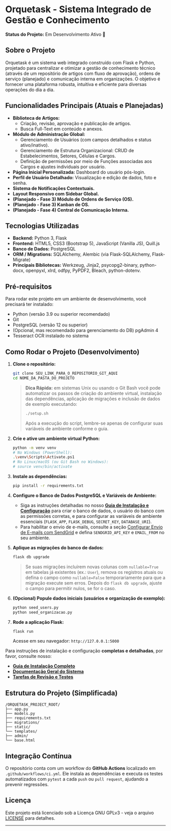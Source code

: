 # Orquetask - Sistema Integrado de Gestão e Conhecimento

**Status do Projeto:** Em Desenvolvimento Ativo 🚧

## Sobre o Projeto

Orquetask é um sistema web integrado construído com Flask e Python, projetado para centralizar e otimizar a gestão de conhecimento técnico (através de um repositório de artigos com fluxo de aprovação), ordens de serviço (planejado) e comunicação interna em organizações. O objetivo é fornecer uma plataforma robusta, intuitiva e eficiente para diversas operações do dia a dia.

## Funcionalidades Principais (Atuais e Planejadas)

* **Biblioteca de Artigos:**
    * Criação, revisão, aprovação e publicação de artigos.
    * Busca Full-Text em conteúdo e anexos.
* **Módulo de Administração Global:**
    * Gerenciamento de Usuários (com campos detalhados e status ativo/inativo).
    * Gerenciamento de Estrutura Organizacional: CRUD de Estabelecimentos, Setores, Células e Cargos.
    * Definição de permissões por meio de Funções associadas aos Cargos e ajustes individuais por usuário.
* **Página Inicial Personalizada:** Dashboard do usuário pós-login.
* **Perfil de Usuário Detalhado:** Visualização e edição de dados, foto e senha.
* **Sistema de Notificações Contextuais.**
* **Layout Responsivo com Sidebar Global.**
* **(Planejado - Fase 3) Módulo de Ordens de Serviço (OS).**
* **(Planejado - Fase 3) Kanban de OS.**
* **(Planejado - Fase 4) Central de Comunicação Interna.**

## Tecnologias Utilizadas

* **Backend:** Python 3, Flask
* **Frontend:** HTML5, CSS3 (Bootstrap 5), JavaScript (Vanilla JS), Quill.js
* **Banco de Dados:** PostgreSQL
* **ORM / Migrations:** SQLAlchemy, Alembic (via Flask-SQLAlchemy, Flask-Migrate)
* **Principais Bibliotecas:** Werkzeug, Jinja2, psycopg2-binary, python-docx, openpyxl, xlrd, odfpy, PyPDF2, Bleach, python-dotenv.

## Pré-requisitos

Para rodar este projeto em um ambiente de desenvolvimento, você precisará ter instalado:
* Python (versão 3.9 ou superior recomendado)
* Git
* PostgreSQL (versão 12 ou superior)
* (Opcional, mas recomendado para gerenciamento do DB) pgAdmin 4
* Tesseract OCR instalado no sistema

## Como Rodar o Projeto (Desenvolvimento)

1.  **Clone o repositório:**
    ```bash
    git clone SEU_LINK_PARA_O_REPOSITORIO_GIT_AQUI
    cd NOME_DA_PASTA_DO_PROJETO
    ```

    > **Dica Rápida:** em sistemas Unix ou usando o Git Bash você pode
    > automatizar os passos de criação do ambiente virtual, instalação das
    > dependências, aplicação de migrações e inclusão de dados de exemplo
    > executando:
    > ```bash
    > ./setup.sh
    > ```
    > Após a execução do script, lembre-se apenas de configurar suas variáveis
    > de ambiente conforme o guia.

2.  **Crie e ative um ambiente virtual Python:**
    ```bash
    python -m venv venv
    # No Windows (PowerShell):
    .\venv\Scripts\Activate.ps1
    # No Linux/macOS (ou Git Bash no Windows):
    # source venv/bin/activate
    ```

3.  **Instale as dependências:**
    ```bash
    pip install -r requirements.txt
    ```

4.  **Configure o Banco de Dados PostgreSQL e Variáveis de Ambiente:**

    * Siga as instruções detalhadas no nosso **[Guia de Instalação e Configuração](./GUIA_DE_INSTALACAO.md)** para criar o banco de dados, o usuário do banco com as permissões corretas, e para configurar as variáveis de ambiente essenciais (`FLASK_APP`, `FLASK_DEBUG`, `SECRET_KEY`, `DATABASE_URI`).
    * Para habilitar o envio de e-mails, consulte a seção [Configurar Envio de E-mails com SendGrid](./GUIA_DE_INSTALACAO.md#14-configurar-envio-de-e-mails-com-sendgrid-opcional) e defina `SENDGRID_API_KEY` e `EMAIL_FROM` no seu ambiente.

5.  **Aplique as migrações do banco de dados:**
    ```bash
    flask db upgrade
    ```
    > Se suas migrações incluírem novas colunas com `nullable=True` em tabelas já existentes (ex.: `User`), remova os registros atuais ou defina o campo como `nullable=False` temporariamente para que a migração execute sem erros. Depois do `flask db upgrade`, ajuste o campo para permitir nulos, se for o caso.

6.  **(Opcional) Popule dados iniciais (usuários e organização de exemplo):**
    ```bash
    python seed_users.py
    python seed_organizacao.py
    ```

7.  **Rode a aplicação Flask:**
    ```bash
    flask run
    ```
    Acesse em seu navegador: `http://127.0.0.1:5000`

Para instruções de instalação e configuração **completas e detalhadas**, por favor, consulte nosso:
* **[Guia de Instalação Completo](./GUIA_DE_INSTALACAO.md)**
* **[Documentação Geral do Sistema](./DOCUMENTACAO_DO_SISTEMA.md)**
* **[Tarefas de Revisão e Testes](./TAREFAS_REVISAO_SISTEMA.md)**

## Estrutura do Projeto (Simplificada)
```text
/ORQUETASK_PROJECT_ROOT/
├── app.py
├── models.py
├── requirements.txt
├── migrations/
├── static/
└── templates/
├── admin/
└── base.html
```

## Integração Contínua

O repositório conta com um workflow do **GitHub Actions** localizado em
`.github/workflows/ci.yml`. Ele instala as dependências e executa os
testes automatizados com `pytest` a cada `push` ou `pull request`,
ajudando a prevenir regressões.

## Licença

Este projeto está licenciado sob a Licença GNU GPLv3 - veja o arquivo [LICENSE](LICENSE) para detalhes.

---
